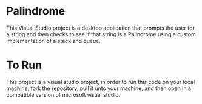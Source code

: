 # Palindrome
This Visual Studio project is a desktop application that prompts the user for a string 
and then checks to see if that string is a Palindrome using a custom implementation of 
a stack and queue.

# To Run 
This project is a visual studio project, in order to run this code on your local machine, 
fork the repository, pull it unto your machine, and then open in a compatible version 
of microsoft visual studio. 

